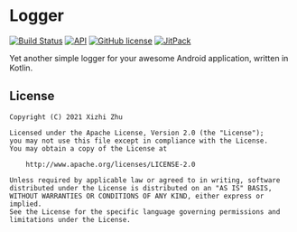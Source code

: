 Logger
======

[![Build Status](https://img.shields.io/travis/xizzhu/Logger.svg)](https://travis-ci.org/xizzhu/Logger)
[![API](https://img.shields.io/badge/API-21%2B-green.svg?style=flat)](https://developer.android.com/about/versions/android-5.0.html)
[![GitHub license](https://img.shields.io/badge/license-Apache%20License%202.0-blue.svg?style=flat)](https://www.apache.org/licenses/LICENSE-2.0)
[![JitPack](https://img.shields.io/jitpack/v/github/xizzhu/Logger.svg)](https://jitpack.io/#xizzhu/Logger)

Yet another simple logger for your awesome Android application, written in Kotlin.

License
-------
    Copyright (C) 2021 Xizhi Zhu

    Licensed under the Apache License, Version 2.0 (the "License");
    you may not use this file except in compliance with the License.
    You may obtain a copy of the License at

        http://www.apache.org/licenses/LICENSE-2.0

    Unless required by applicable law or agreed to in writing, software
    distributed under the License is distributed on an "AS IS" BASIS,
    WITHOUT WARRANTIES OR CONDITIONS OF ANY KIND, either express or implied.
    See the License for the specific language governing permissions and
    limitations under the License.
